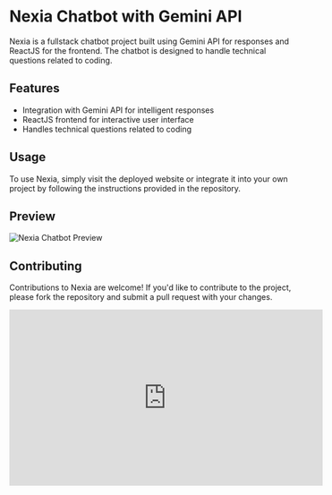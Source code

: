<title>Nexia Chatbot - Gemini API</title>
<h1>Nexia Chatbot with Gemini API</h1>
    <p>Nexia is a fullstack chatbot project built using Gemini API for responses and ReactJS for the frontend. The chatbot is designed to handle technical questions related to coding.</p>
<h2>Features</h2>
<ul>
    <li>Integration with Gemini API for intelligent responses</li>
        <li>ReactJS frontend for interactive user interface</li>
        <li>Handles technical questions related to coding</li>
    </ul>
    
<h2>Usage</h2>
    <p>To use Nexia, simply visit the deployed website or integrate it into your own project by following the instructions provided in the repository.</p>
    
<h2>Preview</h2>
    <img src="https://drive.google.com/file/d/1DGXSBvwCL8zcAj-T0Z1XShWnks3IbxRJ/view?usp=sharing" alt="Nexia Chatbot Preview">
    
<h2>Contributing</h2>
    <p>Contributions to Nexia are welcome! If you'd like to contribute to the project, please fork the repository and submit a pull request with your changes.</p>



<iframe width="560" height="315" src="https://www.youtube.com/watch?v=BKPRgyoKt00" title="YouTube video player" frameborder="0" allow="accelerometer; autoplay; clipboard-write; encrypted-media; gyroscope; picture-in-picture; web-share" referrerpolicy="strict-origin-when-cross-origin" allowfullscreen></iframe>


